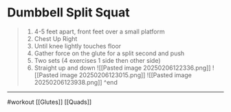 # Dumbbell Split Squat
>1. 4-5 feet apart, front feet over a small platform
>2. Chest Up Right
>3. Until knee lightly touches floor
>4. Gather force on the glute  for a split second and push 
>5. Two sets (4 exercises 1 side then other side)
>6. Straight up and down
>![[Pasted image 20250206122336.png]]
>![[Pasted image 20250206123015.png]]
>![[Pasted image 20250206123938.png]]
^end
- - - 
#workout [[Glutes]] [[Quads]]